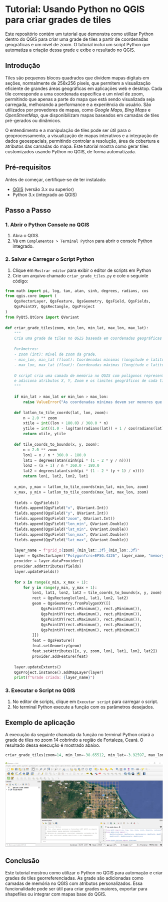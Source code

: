 # Tutorial: Usando Python no QGIS para criar grades de tiles

Este repositório contém um tutorial que demonstra como utilizar Python dentro do QGIS para criar uma grade de tiles a partir de coordenadas geográficas e um nível de zoom. O tutorial inclui um script Python que automatiza a criação dessa grade e exibe o resultado no QGIS.

## Introdução

Tiles são pequenos blocos quadrados que dividem mapas digitais em seções, normalmente de 256x256 pixels, que permitem a visualização eficiente de grandes áreas geográficas em aplicações web e desktop. Cada tile corresponde a uma coordenada específica e um nível de zoom, permitindo que apenas a parte do mapa que está sendo visualizada seja carregada, melhorando a performance e a experiência do usuário. São utilizados por provedores de mapas, como *Google Maps*, *Bing Maps* e *OpenStreetMap*, que disponibilizam mapas baseados em camadas de tiles pré-gerados ou dinâmicos.

O entendimento e a manipulação de tiles pode ser útil para o geoprocessamento, a visualização de mapas interativos e a integração de dados geoespaciais, permitindo controlar a resolução, área de cobertura e atributos das camadas do mapa. Este tutorial mostra como gerar tiles customizados usando Python no QGIS, de forma automatizada.

## Pré-requisitos

Antes de começar, certifique-se de ter instalado:

- [QGIS](https://qgis.org) (versão 3.x ou superior)
- Python 3.x (integrado ao QGIS)

## Passo a Passo

### 1. Abrir o Python Console no QGIS

1. Abra o QGIS.
2. Vá em `Complementos > Terminal Python` para abrir o console Python integrado.

### 2. Salvar e Carregar o Script Python

1. Clique em `Mostrar editor` para exibir o editor de scripts em Python
2. Crie um arquivo chamado `criar_grade_tiles.py` e cole o seguinte código:

```python
from math import pi, log, tan, atan, sinh, degrees, radians, cos
from qgis.core import (
    QgsVectorLayer, QgsFeature, QgsGeometry, QgsField, QgsFields,
    QgsPointXY, QgsRectangle, QgsProject
)
from PyQt5.QtCore import QVariant

def criar_grade_tiles(zoom, min_lon, min_lat, max_lon, max_lat):
    """
    Cria uma grade de tiles no QGIS baseada em coordenadas geográficas e nível de zoom.

    Parâmetros:
    - zoom (int): Nível de zoom da grade.
    - min_lon, min_lat (float): Coordenadas mínimas (longitude e latitude) da área.
    - max_lon, max_lat (float): Coordenadas máximas (longitude e latitude) da área.

    O script cria uma camada de memória no QGIS com polígonos representando cada tile
    e adiciona atributos X, Y, Zoom e os limites geográficos de cada tile.
    """

    if min_lat > max_lat or min_lon > max_lon:
        raise ValueError("As coordenadas mínimas devem ser menores que as máximas.")

    def latlon_to_tile_coords(lat, lon, zoom):
        n = 2.0 ** zoom
        xtile = int((lon + 180.0) / 360.0 * n)
        ytile = int((1.0 - log(tan(radians(lat)) + 1 / cos(radians(lat))) / pi) / 2.0 * n)
        return xtile, ytile

    def tile_coords_to_bounds(x, y, zoom):
        n = 2.0 ** zoom
        lon1 = x / n * 360.0 - 180.0
        lat1 = degrees(atan(sinh(pi * (1 - 2 * y / n))))
        lon2 = (x + 1) / n * 360.0 - 180.0
        lat2 = degrees(atan(sinh(pi * (1 - 2 * (y + 1) / n))))
        return lon1, lat2, lon2, lat1

    x_min, y_max = latlon_to_tile_coords(min_lat, min_lon, zoom)
    x_max, y_min = latlon_to_tile_coords(max_lat, max_lon, zoom)

    fields = QgsFields()
    fields.append(QgsField("x", QVariant.Int))
    fields.append(QgsField("y", QVariant.Int))
    fields.append(QgsField("zoom", QVariant.Int))
    fields.append(QgsField("lon_min", QVariant.Double))
    fields.append(QgsField("lat_min", QVariant.Double))
    fields.append(QgsField("lon_max", QVariant.Double))
    fields.append(QgsField("lat_max", QVariant.Double))

    layer_name = f"grid_z{zoom}_{min_lat:.3f}_{min_lon:.3f}"
    layer = QgsVectorLayer("Polygon?crs=EPSG:4326", layer_name, "memory")
    provider = layer.dataProvider()
    provider.addAttributes(fields)
    layer.updateFields()

    for x in range(x_min, x_max + 1):
        for y in range(y_min, y_max + 1):
            lon1, lat1, lon2, lat2 = tile_coords_to_bounds(x, y, zoom)
            rect = QgsRectangle(lon1, lat1, lon2, lat2)
            geom = QgsGeometry.fromPolygonXY([[
                QgsPointXY(rect.xMinimum(), rect.yMinimum()),
                QgsPointXY(rect.xMaximum(), rect.yMinimum()),
                QgsPointXY(rect.xMaximum(), rect.yMaximum()),
                QgsPointXY(rect.xMinimum(), rect.yMaximum()),
                QgsPointXY(rect.xMinimum(), rect.yMinimum())
            ]])
            feat = QgsFeature()
            feat.setGeometry(geom)
            feat.setAttributes([x, y, zoom, lon1, lat1, lon2, lat2])
            provider.addFeature(feat)

    layer.updateExtents()
    QgsProject.instance().addMapLayer(layer)
    print(f"Grade criada: {layer_name}")
```

### 3. Executar o Script no QGIS

1. No editor de scripts, clique em `Executar script` para carregar o script.
2. No terminal Python execute a função com os parâmetros desejados.

## Exemplo de aplicação

A execução da seguinte chamada da função no terminal Python criará a grade de tiles no zoom 14 cobrindo a região de Fortaleza, Ceará. O resultado dessa execução é mostrado abaixo.

```Python
criar_grade_tiles(zoom=14, min_lon=-38.65512, min_lat=-3.92597, max_lon=-38.43527, max_lat=-3.66803)
```

![Resultado](images/result.PNG)

## Conclusão

Este tutorial mostrou como utilizar o Python no QGIS para automação e criar grades de tiles georreferenciadas. As grade são adicionadas como camadas de memória no QGIS com atributos personalizados. Essa funcionalidade pode ser útil para criar grades maiores, exportar para shapefiles ou integrar com mapas base do QGIS.